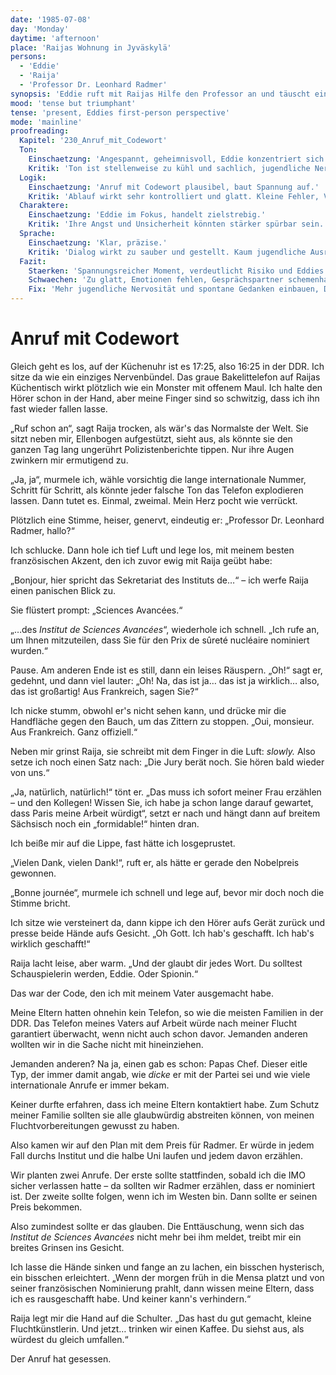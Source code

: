 ```yaml
---
date: '1985-07-08'
day: 'Monday'
daytime: 'afternoon'
place: 'Raijas Wohnung in Jyväskylä'
persons:
  - 'Eddie'
  - 'Raija'
  - 'Professor Dr. Leonhard Radmer'
synopsis: 'Eddie ruft mit Raijas Hilfe den Professor an und täuscht eine französische Preisnominierung vor, um ein Lebenszeichen an ihre Eltern zu senden.'
mood: 'tense but triumphant'
tense: 'present, Eddies first-person perspective'
mode: 'mainline'
proofreading:
  Kapitel: '230_Anruf_mit_Codewort'
  Ton:
    Einschaetzung: 'Angespannt, geheimnisvoll, Eddie konzentriert sich auf den riskanten Anruf.'
    Kritik: 'Ton ist stellenweise zu kühl und sachlich, jugendliche Nervosität kommt zu kurz.'
  Logik:
    Einschaetzung: 'Anruf mit Codewort plausibel, baut Spannung auf.'
    Kritik: 'Ablauf wirkt sehr kontrolliert und glatt. Kleine Fehler, Versprecher oder Missverständnisse würden Realismus steigern.'
  Charaktere:
    Einschaetzung: 'Eddie im Fokus, handelt zielstrebig.'
    Kritik: 'Ihre Angst und Unsicherheit könnten stärker spürbar sein. Gesprächspartner bleibt blass und funktional.'
  Sprache:
    Einschaetzung: 'Klar, präzise.'
    Kritik: 'Dialog wirkt zu sauber und gestellt. Kaum jugendliche Ausrufe oder Füllwörter, Sprache dadurch etwas steif.'
  Fazit:
    Staerken: 'Spannungsreicher Moment, verdeutlicht Risiko und Eddies Mut.'
    Schwaechen: 'Zu glatt, Emotionen fehlen, Gesprächspartner schemenhaft.'
    Fix: 'Mehr jugendliche Nervosität und spontane Gedanken einbauen, Dialog mit kleinen Brüchen versehen, Nebenfigur klarer zeichnen.'
---
```


# Anruf mit Codewort

Gleich geht es los, auf der Küchenuhr ist es 17:25, also 16:25 in der DDR. Ich
sitze da wie ein einziges Nervenbündel. Das graue Bakelittelefon auf Raijas
Küchentisch wirkt plötzlich wie ein Monster mit offenem Maul. Ich halte den
Hörer schon in der Hand, aber meine Finger sind so schwitzig, dass ich ihn fast
wieder fallen lasse.

„Ruf schon an“, sagt Raija trocken, als wär's das Normalste der Welt. Sie sitzt
neben mir, Ellenbogen aufgestützt, sieht aus, als könnte sie den ganzen Tag lang
ungerührt Polizistenberichte tippen. Nur ihre Augen zwinkern mir ermutigend zu.

„Ja, ja“, murmele ich, wähle vorsichtig die lange internationale Nummer, Schritt
für Schritt, als könnte jeder falsche Ton das Telefon explodieren lassen. Dann
tutet es. Einmal, zweimal. Mein Herz pocht wie verrückt.

Plötzlich eine Stimme, heiser, genervt, eindeutig er: „Professor Dr. Leonhard
Radmer, hallo?“

Ich schlucke. Dann hole ich tief Luft und lege los, mit meinem besten
französischen Akzent, den ich zuvor ewig mit Raija geübt habe:

„Bonjour, hier spricht das Sekretariat des Instituts de…“ – ich werfe Raija
einen panischen Blick zu.

Sie flüstert prompt: „Sciences Avancées.“

„…des *Institut de Sciences Avancées*“, wiederhole ich schnell. „Ich rufe an, um
Ihnen mitzuteilen, dass Sie für den Prix de sûreté nucléaire nominiert wurden.“

Pause. Am anderen Ende ist es still, dann ein leises Räuspern. „Oh!“ sagt er,
gedehnt, und dann viel lauter: „Oh! Na, das ist ja… das ist ja wirklich… also,
das ist großartig! Aus Frankreich, sagen Sie?“

Ich nicke stumm, obwohl er's nicht sehen kann, und drücke mir die Handfläche
gegen den Bauch, um das Zittern zu stoppen. „Oui, monsieur. Aus Frankreich. Ganz
offiziell.“

Neben mir grinst Raija, sie schreibt mit dem Finger in die Luft: *slowly.* Also
setze ich noch einen Satz nach: „Die Jury berät noch. Sie hören bald wieder von
uns.“

„Ja, natürlich, natürlich!“ tönt er. „Das muss ich sofort meiner Frau erzählen –
und den Kollegen! Wissen Sie, ich habe ja schon lange darauf gewartet, dass
Paris meine Arbeit würdigt“, setzt er nach und hängt dann auf breitem Sächsisch
noch ein „formidable!“ hinten dran.

Ich beiße mir auf die Lippe, fast hätte ich losgeprustet.

„Vielen Dank, vielen Dank!“, ruft er, als hätte er gerade den Nobelpreis
gewonnen.

„Bonne journée“, murmele ich schnell und lege auf, bevor mir doch noch die
Stimme bricht.

Ich sitze wie versteinert da, dann kippe ich den Hörer aufs Gerät zurück und
presse beide Hände aufs Gesicht. „Oh Gott. Ich hab's geschafft. Ich hab's
wirklich geschafft!“

Raija lacht leise, aber warm. „Und der glaubt dir jedes Wort. Du solltest
Schauspielerin werden, Eddie. Oder Spionin.“

Das war der Code, den ich mit meinem Vater ausgemacht habe.

Meine Eltern hatten ohnehin kein Telefon, so wie die meisten Familien in der
DDR. Das Telefon meines Vaters auf Arbeit würde nach meiner Flucht garantiert
überwacht, wenn nicht auch schon davor. Jemanden anderen wollten wir in die
Sache nicht mit hineinziehen.

Jemanden anderen? Na ja, einen gab es schon: Papas Chef. Dieser eitle Typ, der
immer damit angab, wie *dicke* er mit der Partei sei und wie viele
internationale Anrufe er immer bekam.

Keiner durfte erfahren, dass ich meine Eltern kontaktiert habe. Zum Schutz
meiner Familie sollten sie alle glaubwürdig abstreiten können, von meinen
Fluchtvorbereitungen gewusst zu haben.

Also kamen wir auf den Plan mit dem Preis für Radmer. Er würde in jedem Fall
durchs Institut und die halbe Uni laufen und jedem davon erzählen.

Wir planten zwei Anrufe. Der erste sollte stattfinden, sobald ich die IMO sicher
verlassen hatte – da sollten wir Radmer erzählen, dass er nominiert ist. Der
zweite sollte folgen, wenn ich im Westen bin. Dann sollte er seinen Preis
bekommen.

Also zumindest sollte er das glauben. Die Enttäuschung, wenn sich das *Institut
de Sciences Avancées* nicht mehr bei ihm meldet, treibt mir ein breites Grinsen
ins Gesicht.

Ich lasse die Hände sinken und fange an zu lachen, ein bisschen hysterisch, ein
bisschen erleichtert. „Wenn der morgen früh in die Mensa platzt und von seiner
französischen Nominierung prahlt, dann wissen meine Eltern, dass ich es
rausgeschafft habe. Und keiner kann's verhindern.“

Raija legt mir die Hand auf die Schulter. „Das hast du gut gemacht, kleine
Fluchtkünstlerin. Und jetzt… trinken wir einen Kaffee. Du siehst aus, als
würdest du gleich umfallen.“

Der Anruf hat gesessen.
